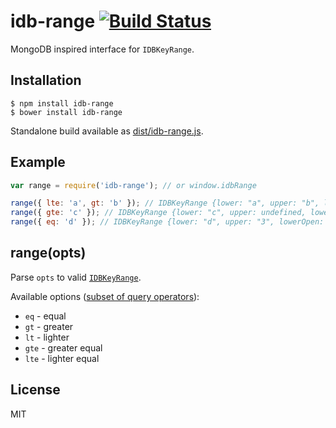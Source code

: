 # idb-range [![Build Status](https://travis-ci.org/treojs/idb-range.png?branch=master)](https://travis-ci.org/treojs/idb-range)

MongoDB inspired interface for `IDBKeyRange`.

## Installation

    $ npm install idb-range
    $ bower install idb-range

Standalone build available as [dist/idb-range.js](./dist/idb-range.js).

## Example

```js
var range = require('idb-range'); // or window.idbRange

range({ lte: 'a', gt: 'b' }); // IDBKeyRange {lower: "a", upper: "b", lowerOpen: true, upperOpen: true}
range({ gte: 'c' }); // IDBKeyRange {lower: "c", upper: undefined, lowerOpen: false, upperOpen: true}
range({ eq: 'd' }); // IDBKeyRange {lower: "d", upper: "3", lowerOpen: false, upperOpen: false}
```

## range(opts)

Parse `opts` to valid [`IDBKeyRange`](https://developer.mozilla.org/en-US/docs/Web/API/IDBKeyRange).

Available options ([subset of query operators](http://docs.mongodb.org/manual/reference/operator/query/)):

* `eq` - equal
* `gt` - greater
* `lt` - lighter
* `gte` - greater equal
* `lte` - lighter equal

## License

MIT
